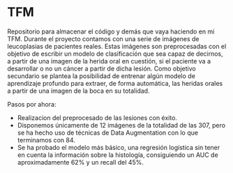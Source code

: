 # TFM
Repositorio para almacenar el código y demás que vaya haciendo en mi TFM. Durante el proyecto contamos con una serie de imágenes de leucoplasias de pacientes reales. Estas imágenes son preprocesadas con el objetivo de escribir un modelo de clasificación que sea capaz de decirnos, a partir de una imagen de la herida oral en cuestión, si el paciente va a desarrollar o no un cáncer a partir de dicha lesión. Como objetivo secundario se plantea la posibilidad de entrenar algún modelo de aprendizaje profundo para extraer, de forma automática, las heridas orales a partir de una imagen de la boca en su totalidad.

Pasos por ahora:
* Realizacion del preprocesado de las lesiones con éxito.
* Disponemos únicamente de 12 imágenes de la totalidad de las 307, pero se ha hecho uso de técnicas de Data Augmentation con lo que terminamos con 84.
* Se ha probado el modelo más básico, una regresión logística sin tener en cuenta la información sobre la histología, consiguiendo un AUC de aproximadamente 62% y un recall del 45%.
